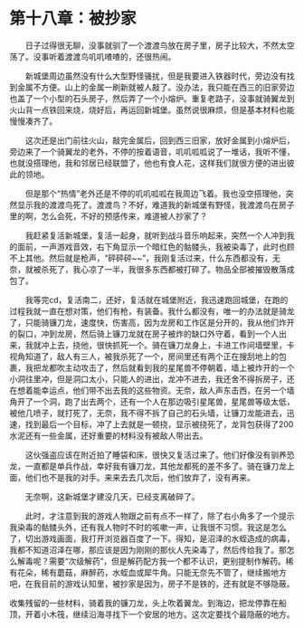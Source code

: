 # 第十八章：被抄家

　　日子过得很无聊，没事就驯了一个渡渡鸟放在房子里，房子比较大，不然太空荡了。没事听着渡渡鸟叽叽喳喳的，还很热闹。

　　新城堡周边虽然没有什么大型野怪骚扰，但是我要进入铁器时代，旁边没有找到金属不方便。山上的金属一刷新就被人敲了。没办法，我只能在西三的旧家旁边也盖了一个小型的石头房子，然后弄了一个小熔炉。重复老路子，没事就骑翼龙到火山背一点铁回来烧，烧好后，再运回新城堡。虽然说很麻烦，但是基本材料也能慢慢凑齐了。

　　这次还是出门前往火山，敲完金属后，回到西三旧家，放好金属到小熔炉后，旁边来了一个骑翼龙的老外，不停的按着语音，叽叽呱呱说了一堆话，我听不懂，也就没搭理他，我和邻居已经联盟了，他也有食人花，这样我们就很方便的进出彼此的领地。

　　但是那个“热情”老外还是不停的叽叽呱呱在我周边飞着。我也没空搭理他，突然显示我的渡渡鸟死了。渡渡鸟？不好，难道我的新城堡有野怪，我渡渡鸟在房子里的啊，怎么会死，不好的预感传来，难道被人抄家了？

　　我赶紧复活新城堡，复活一起身，就听到战斗音乐响起来，突然一个人冲到我的面前，一声游戏音效，右下角显示一个暗红色的骷髅头，我被染毒了，此时也顾不上其他。然后就是枪声，“砰砰砰~~”，我刚复活过来，什么东西都没有，无奈，就被杀死了，我心凉了一半，我很多东西都被打碎了。物品全部被摧毁散落成包了。

　　我等完cd，复活南二，还好，复活就在城堡附近，我迅速跑回城堡，在跑的过程我就一直在想对策，他们有枪，有装备。我什么都没有，唯一的办法就是骑龙了，只能骑镰刀龙，速度快，伤害高，因为龙房和工作区是分开的，我从他们炸开的裂口，冲到龙房，然后骑上镰刀龙就在房子被炸的缺口外守着，看到一个人出来，我就冲上去，挠他，很快抓死一个。骑在镰刀龙身上，卡进工作间墙壁里，卡视角知道了，敌人有三人，被我杀死了一个，房间里还有两个正在搜刮地上的包裹，我把龙都吹主动攻击了，然后就看到我的星尾兽不停朝着，墙上被炸开的一个小洞往里冲，但是洞口太小，只能人的进出，龙冲不进去，我还舍不得拆房子，还在想着能幸运点，他们带不出去我的这些物资。无奈，敌人声东击西，在另一个墙角开了一个洞，跑了出去两个，还有一个人在那边吸引星尾兽，星尾兽等级太低，被他几喷子，就打死了，无奈，我不得不拆了自己的石头墙，让镰刀龙能进去，迅速，找到最后一个目标，冲了上去就是一顿挠，显示被挠死了，龙背包获得了200水泥还有一些金属，还好重要的材料没有被敌人带出去。

　　这伙强盗应该在附近拍了睡袋和床，很快又复活过来了。他们好像没有驯养恐龙，一直都是单兵作战，幸好我有镰刀龙，其他龙都死的差不多了。骑在镰刀龙上面，他们也不是我的对手。来来去去几次后，他们放弃了，没有再来。

　　无奈啊，这新城堡才建没几天，已经支离破碎了。

　　此时，才注意到我的游戏人物跟之前有点不一样了，除了右小角多了一个提示我染毒的骷髅头外，还有我人物时不时的咳嗽一声，让我很不习惯。我这是怎么了，切出游戏画面，我打开浏览器百度了一下。得知，是沼泽的水蛭造成的病毒，我都不知道沼泽在哪，那应该是因为刚刚的那伙人先染毒了，然后传给我了。那怎么解毒呢？需要“次级解药”，但是解药配方我一个都不认识，更别提制作解药。稀有花朵，稀有蘑菇，麻醉药，水蛭血或犀牛角。只能无奈先不管了，继续搬地方吧，在我目前的游戏认知里，被抄家是因为，房子不是铁的，还有就是不够隐蔽。

  收集残留的一些材料，骑着我的镰刀龙，头上吹着翼龙。到海边，把龙停靠在船顶，开着小木筏，继续沿海寻找下一个安居的地方。这次定要找个最隐蔽的地方。

